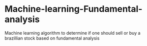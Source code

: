 # Machine-learning-Fundamental-analysis
Machine learning algorithm to determine if one should sell or buy a brazillian stock based on fundamental analysis
